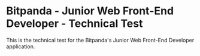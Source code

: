 # Bitpanda - Junior Web Front-End Developer - Technical Test

This is the technical test for the Bitpanda's Junior Web Front-End Developer application.